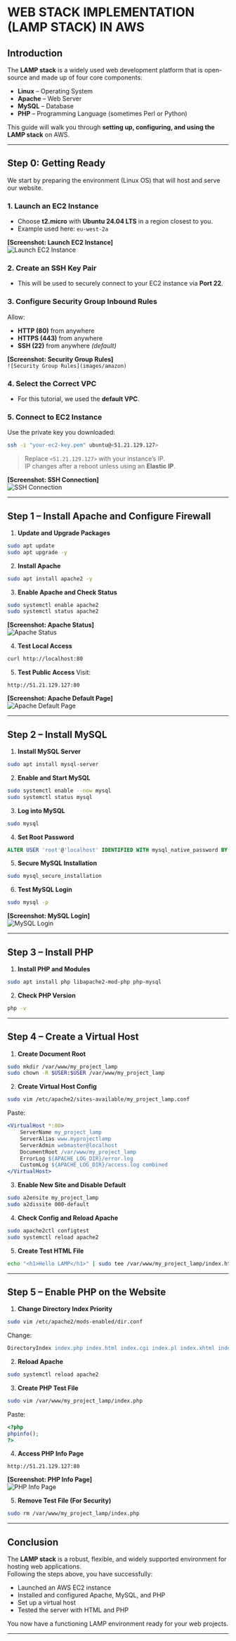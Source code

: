 # WEB STACK IMPLEMENTATION (LAMP STACK) IN AWS

## Introduction

The **LAMP stack** is a widely used web development platform that is open-source and made up of four core components:

- **Linux** – Operating System
- **Apache** – Web Server
- **MySQL** – Database
- **PHP** – Programming Language (sometimes Perl or Python)

This guide will walk you through **setting up, configuring, and using the LAMP stack** on AWS.

---

## Step 0: Getting Ready

We start by preparing the environment (Linux OS) that will host and serve our website.

### 1. Launch an EC2 Instance

- Choose **t2.micro** with **Ubuntu 24.04 LTS** in a region closest to you.
- Example used here: `eu-west-2a`

**[Screenshot: Launch EC2 Instance]**  
![Launch EC2 Instance](images/instance.png)

### 2. Create an SSH Key Pair

- This will be used to securely connect to your EC2 instance via **Port 22**.

### 3. Configure Security Group Inbound Rules

Allow:

- **HTTP (80)** from anywhere
- **HTTPS (443)** from anywhere
- **SSH (22)** from anywhere _(default)_

**[Screenshot: Security Group Rules]**  
`![Security Group Rules](images/amazon)`

### 4. Select the Correct VPC

- For this tutorial, we used the **default VPC**.

### 5. Connect to EC2 Instance

Use the private key you downloaded:

```bash
ssh -i "your-ec2-key.pem" ubuntu@<51.21.129.127>
```

> Replace `<51.21.129.127>` with your instance’s IP.  
> IP changes after a reboot unless using an **Elastic IP**.

**[Screenshot: SSH Connection]**  
![SSH Connection](images/ssh_login.png)

---

## Step 1 – Install Apache and Configure Firewall

1. **Update and Upgrade Packages**

```bash
sudo apt update
sudo apt upgrade -y
```

2. **Install Apache**

```bash
sudo apt install apache2 -y
```

3. **Enable Apache and Check Status**

```bash
sudo systemctl enable apache2
sudo systemctl status apache2
```

**[Screenshot: Apache Status]**  
![Apache Status](images/apache-status.png)

4. **Test Local Access**

```bash
curl http://localhost:80
```

5. **Test Public Access**
   Visit:

```
http://51.21.129.127:80
```

**[Screenshot: Apache Default Page]**  
![Apache Default Page](images/apache2_defaultpage.png)

---

## Step 2 – Install MySQL

1. **Install MySQL Server**

```bash
sudo apt install mysql-server
```

2. **Enable and Start MySQL**

```bash
sudo systemctl enable --now mysql
sudo systemctl status mysql
```

3. **Log into MySQL**

```bash
sudo mysql
```

4. **Set Root Password**

```sql
ALTER USER 'root'@'localhost' IDENTIFIED WITH mysql_native_password BY 'PassW0RD$';
```

5. **Secure MySQL Installation**

```bash
sudo mysql_secure_installation
```

6. **Test MySQL Login**

```bash
sudo mysql -p
```

**[Screenshot: MySQL Login]**  
![MySQL Login](images/mysql_installation.png)

---

## Step 3 – Install PHP

1. **Install PHP and Modules**

```bash
sudo apt install php libapache2-mod-php php-mysql
```

2. **Check PHP Version**

```bash
php -v
```

---

## Step 4 – Create a Virtual Host

1. **Create Document Root**

```bash
sudo mkdir /var/www/my_project_lamp
sudo chown -R $USER:$USER /var/www/my_project_lamp
```

2. **Create Virtual Host Config**

```bash
sudo vim /etc/apache2/sites-available/my_project_lamp.conf
```

Paste:

```apache
<VirtualHost *:80>
    ServerName my_project_lamp
    ServerAlias www.myprojectlamp
    ServerAdmin webmaster@localhost
    DocumentRoot /var/www/my_project_lamp
    ErrorLog ${APACHE_LOG_DIR}/error.log
    CustomLog ${APACHE_LOG_DIR}/access.log combined
</VirtualHost>
```

3. **Enable New Site and Disable Default**

```bash
sudo a2ensite my_project_lamp
sudo a2dissite 000-default
```

4. **Check Config and Reload Apache**

```bash
sudo apache2ctl configtest
sudo systemctl reload apache2
```

5. **Create Test HTML File**

```bash
echo "<h1>Hello LAMP</h1>" | sudo tee /var/www/my_project_lamp/index.html
```

---

## Step 5 – Enable PHP on the Website

1. **Change Directory Index Priority**

```bash
sudo vim /etc/apache2/mods-enabled/dir.conf
```

Change:

```apache
DirectoryIndex index.php index.html index.cgi index.pl index.xhtml index.htm
```

2. **Reload Apache**

```bash
sudo systemctl reload apache2
```

3. **Create PHP Test File**

```bash
sudo vim /var/www/my_project_lamp/index.php
```

Paste:

```php
<?php
phpinfo();
?>
```

4. **Access PHP Info Page**

```
http://51.21.129.127:80
```

**[Screenshot: PHP Info Page]**  
![PHP Info Page](images/php_defaultpage.png)

5. **Remove Test File (For Security)**

```bash
sudo rm /var/www/my_project_lamp/index.php
```

---

## Conclusion

The **LAMP stack** is a robust, flexible, and widely supported environment for hosting web applications.  
Following the steps above, you have successfully:

- Launched an AWS EC2 instance
- Installed and configured Apache, MySQL, and PHP
- Set up a virtual host
- Tested the server with HTML and PHP

You now have a functioning LAMP environment ready for your web projects.

---

